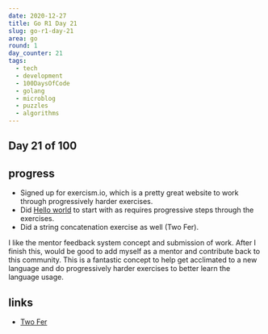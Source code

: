 ```yaml
---
date: 2020-12-27
title: Go R1 Day 21
slug: go-r1-day-21
area: go
round: 1
day_counter: 21
tags:
  - tech
  - development
  - 100DaysOfCode
  - golang
  - microblog
  - puzzles
  - algorithms
---
```


## Day 21 of 100

## progress

- Signed up for exercism.io, which is a pretty great website to work through progressively harder exercises.
- Did [Hello world](https://exercism.io/tracks/go/exercises/hello-world/solutions/d63069aace8d42c7ac55ad9cea2f3a43) to start with as requires progressive steps through the exercises.
- Did a string concatenation exercise as well (Two Fer).

I like the mentor feedback system concept and submission of work.
After I finish this, would be good to add myself as a mentor and contribute back to this community.
This is a fantastic concept to help get acclimated to a new language and do progressively harder exercises to better learn the language usage.

## links

- [Two Fer](https://exercism.io/tracks/go/exercises/two-fer)
